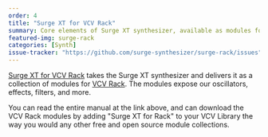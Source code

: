 ```yaml
---
order: 4
title: "Surge XT for VCV Rack"
summary: Core elements of Surge XT synthesizer, available as modules for VCV Rack.
featured-img: surge-rack 
categories: [Synth]
issue-tracker: "https://github.com/surge-synthesizer/surge-rack/issues"
---
```


[Surge XT for VCV Rack](https://surge-synthesizer.github.io/rack_xt_manual) takes the Surge XT synthesizer and delivers it as a collection 
of modules for [VCV Rack](https://vcvrack.com). The modules expose our oscillators, effects, filters, and more.

You can read the entire manual at the link above, and can download the VCV Rack modules by adding "Surge XT for Rack" to your VCV Library the way
you would any other free and open source module collections.


